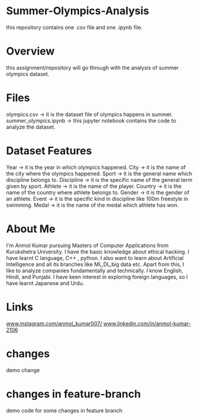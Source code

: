 # Summer-Olympics-Analysis
this repository contains one .csv file and one .ipynb file.

# Overview
this assignment/repository will go through with the analysis of summer olympics dataset.

# Files
olympics.csv -> it is the dataset file of olympics happens in summer.
summer_olympics.ipynb -> this jupyter notebook contains the code to analyze the dataset.

# Dataset Features
Year -> it is the year in which olympics happened.
City -> it is the name of the city where the olympics happened.
Sport -> it is the general name which discipline belongs to.
Discipline -> it is the specific name of the general term given by sport.
Athlete -> it is the name of the player.
Country -> it is the name of the country where athlete belongs to. 
Gender -> it is the gender of an athlete.
Event -> it is the specific kind in discipline like 100m freestyle in swimming.
Medal -> it is the name of the medal which athlete has won.

# About Me
I'm Anmol Kumar pursuing Masters of Computer Applications from Kurukshetra University. I have the basic knowledge about ethical hacking. I have learnt C language, C++ , python.
I also want to learn about Artificial Intelligence and all its branches like ML,DL,big data etc. Apart from this, I like to analyze companies fundamentally and technically. I know English, Hindi, and Punjabi. I have keen interest in exploring foreign languages, so I have learnt Japanese and Urdu.

# Links
www.instagram.com/anmol_kumar007/ 
 www.linkedin.com/in/anmol-kumar-2106

 # changes
 demo change

 # changes in feature-branch
demo code for some changes in feature branch

